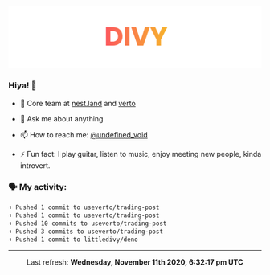 
![](https://github.com/divy-work/divy-work/raw/master/assets/divy.png)

### Hiya! 👋

- 🔭 Core team at [nest.land](https://github.com/nestdotland/nest.land) and [verto](https://github.com/useverto/verto)

- 💬 Ask me about anything

- 📫 How to reach me: [@undefined_void](https://instagram.com/divy.exe)

- ⚡ Fun fact: I play guitar, listen to music, enjoy meeting new people, kinda introvert.

### 🗣 My activity:

```
⬆️ Pushed 1 commit to useverto/trading-post
⬆️ Pushed 1 commit to useverto/trading-post
⬆️ Pushed 10 commits to useverto/trading-post
⬆️ Pushed 3 commits to useverto/trading-post
⬆️ Pushed 1 commit to littledivy/deno
```

------------
<p align="center">Last refresh: <b>Wednesday, November 11th 2020, 6:32:17 pm UTC</b></p>
